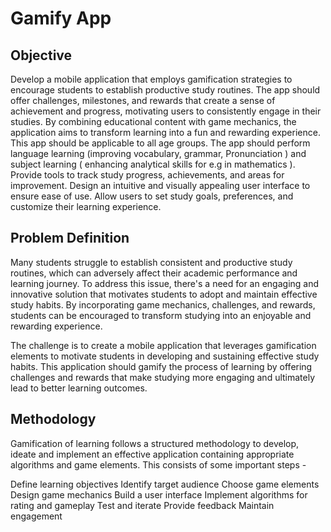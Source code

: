 # Gamify App

## Objective

Develop a mobile application that employs gamification strategies to encourage students to establish productive study routines.
The app should offer challenges, milestones, and rewards that create a sense of achievement and progress, motivating users to consistently engage in their studies.
By combining educational content with game mechanics, the application aims to transform learning into a fun and rewarding experience.
This app should be applicable to all age groups.
The app should perform language learning (improving vocabulary, grammar, Pronunciation ) and subject learning ( enhancing analytical skills for e.g in mathematics ).
Provide tools to track study progress, achievements, and areas for improvement.
Design an intuitive and visually appealing user interface to ensure ease of use.
Allow users to set study goals, preferences, and customize their learning experience.

## Problem Definition

Many students struggle to establish consistent and productive study routines, which can adversely affect their academic performance and learning journey. To address this issue, there's a need for an engaging and innovative solution that motivates students to adopt and maintain effective study habits. By incorporating game mechanics, challenges, and rewards, students can be encouraged to transform studying into an enjoyable and rewarding experience.

The challenge is to create a mobile application that leverages gamification elements to motivate students in developing and sustaining effective study habits. This application should gamify the process of learning by offering challenges and rewards that make studying more engaging and ultimately lead to better learning outcomes.

## Methodology

Gamification of learning follows a structured methodology to develop, ideate and implement an effective application containing appropriate algorithms and game elements. This consists of some important steps -

Define learning objectives
Identify target audience
Choose game elements
Design game mechanics
Build a user interface
Implement algorithms for rating and gameplay
Test and iterate
Provide feedback
Maintain engagement
